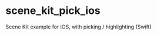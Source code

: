scene_kit_pick_ios
==================

Scene Kit example for iOS, with picking / highlighting (Swift)
